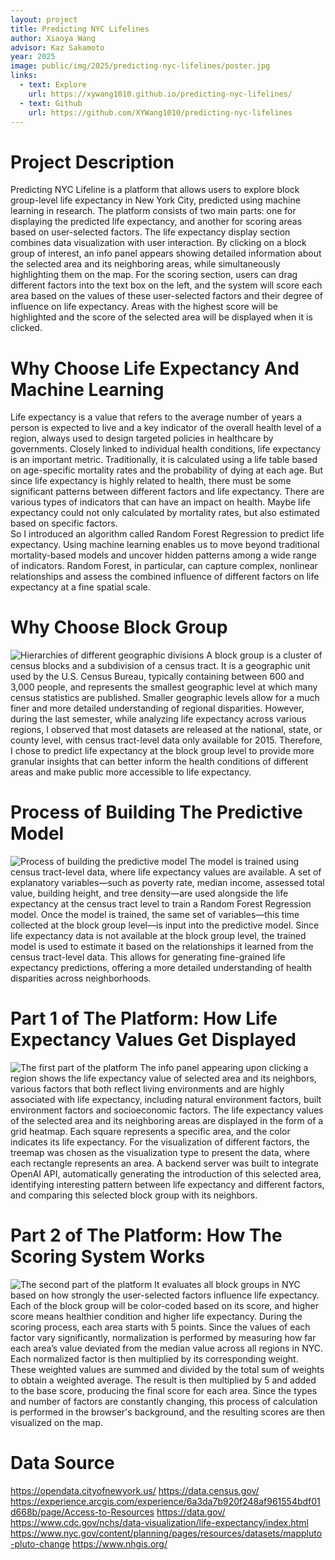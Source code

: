 ```yaml
---
layout: project
title: Predicting NYC Lifelines
author: Xiaoya Wang
advisor: Kaz Sakamoto
year: 2025
image: public/img/2025/predicting-nyc-lifelines/poster.jpg
links:
  - text: Explore
    url: https://xywang1010.github.io/predicting-nyc-lifelines/
  - text: Github
    url: https://github.com/XYWang1010/predicting-nyc-lifelines
---
```


# Project Description
Predicting NYC Lifeline is a platform that allows users to explore block group-level life expectancy in New York City, predicted using machine learning in research. The platform consists of two main parts: one for displaying the predicted life expectancy, and another for scoring areas based on user-selected factors.
The life expectancy display section combines data visualization with user interaction. By clicking on a block group of interest, an info panel appears showing detailed information about the selected area and its neighboring areas, while simultaneously highlighting them on the map.
For the scoring section, users can drag different factors into the text box on the left, and the system will score each area based on the values of these user-selected factors and their degree of influence on life expectancy. Areas with the highest score will be highlighted and the score of the selected area will be displayed when it is clicked.

# Why Choose Life Expectancy And Machine Learning
Life expectancy is a value that refers to the average number of years a person is expected to live and a key indicator of the overall health level of a region, always used to design targeted policies in healthcare by governments. Closely linked to individual health conditions, life expectancy is an important metric.
Traditionally, it is calculated using a life table based on age-specific mortality rates and the probability of dying at each age. But since life expectancy is highly related to health, there must be some significant patterns between different factors and life expectancy. There are various types of indicators that can have an impact on health. Maybe life expectancy could not only calculated by mortality rates, but also estimated based on specific factors.  
So I introduced an algorithm called Random Forest Regression to predict life expectancy. Using machine learning enables us to move beyond traditional mortality-based models and uncover hidden patterns among a wide range of indicators. Random Forest, in particular, can capture complex, nonlinear relationships and assess the combined influence of different factors on life expectancy at a fine spatial scale. 

# Why Choose Block Group
![Hierarchies of different geographic divisions](/img/2025/predicting-nyc-lifelines/block-group.png)
A block group is a cluster of census blocks and a subdivision of a census tract. It is a geographic unit used by the U.S. Census Bureau, typically containing between 600 and 3,000 people, and represents the smallest geographic level at which many census statistics are published. 
Smaller geographic levels allow for a much finer and more detailed understanding of regional disparities. However, during the last semester, while analyzing life expectancy across various regions, I observed that most datasets are released at the national, state, or county level, with census tract-level data only available for 2015. Therefore, I chose to predict life expectancy at the block group level to provide more granular insights that can better inform the health conditions of different areas and make public more accessible to life expectancy.

# Process of Building The Predictive Model
![Process of building the predictive model](/img/2025/predicting-nyc-lifelines/predictive-model.png)
The model is trained using census tract-level data, where life expectancy values are available. A set of explanatory variables—such as poverty rate, median income, assessed total value, building height, and tree density—are used alongside the life expectancy at the census tract level to train a Random Forest Regression model.
Once the model is trained, the same set of variables—this time collected at the block group level—is input into the predictive model. Since life expectancy data is not available at the block group level, the trained model is used to estimate it based on the relationships it learned from the census tract-level data. This allows for generating fine-grained life expectancy predictions, offering a more detailed understanding of health disparities across neighborhoods.

# Part 1 of The Platform: How Life Expectancy Values Get Displayed
![The first part of the platform](/img/2025/predicting-nyc-lifelines/part1.png)
The info panel appearing upon clicking a region shows the life expectancy value of selected area and its neighbors, various factors that both reflect living environments and are highly associated with life expectancy, including natural environment factors, built environment factors and socioeconomic factors. 
The life expectancy values of the selected area and its neighboring areas are displayed in the form of a grid heatmap. Each square represents a specific area, and the color indicates its life expectancy. For the visualization of different factors, the treemap was chosen as the visualization type to present the data, where each rectangle represents an area. 
A backend server was built to integrate OpenAI API, automatically generating the introduction of this selected area, identifying interesting pattern between life expectancy and different factors, and comparing this selected block group with its neighbors.

# Part 2 of The Platform: How The Scoring System Works
![The second part of the platform](/img/2025/predicting-nyc-lifelines/part2.png)
It evaluates all block groups in NYC based on how strongly the user-selected factors influence life expectancy. Each of the block group will be color-coded based on its score, and higher score means healthier condition and higher life expectancy.
During the scoring process, each area starts with 5 points. Since the values of each factor vary significantly, normalization is performed by measuring how far each area’s value deviated from the median value across all regions in NYC. Each normalized factor is then multiplied by its corresponding weight. These weighted values are summed and divided by the total sum of weights to obtain a weighted average. The result is then multiplied by 5 and added to the base score, producing the final score for each area. Since the types and number of factors are constantly changing, this process of calculation is performed in the browser's background, and the resulting scores are then visualized on the map. 

# Data Source
https://opendata.cityofnewyork.us/
https://data.census.gov/
https://experience.arcgis.com/experience/6a3da7b920f248af961554bdf01d668b/page/Access-to-Resources
https://data.gov/
https://www.cdc.gov/nchs/data-visualization/life-expectancy/index.html
https://www.nyc.gov/content/planning/pages/resources/datasets/mappluto-pluto-change
https://www.nhgis.org/
